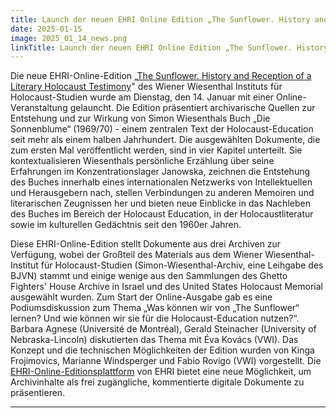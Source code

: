 ```yaml
---
title: Launch der neuen EHRI Online Edition „The Sunflower. History and Reception of a Literary Holocaust Testimony”
date: 2025-01-15
image: 2025_01_14_news.png
linkTitle: Launch der neuen EHRI Online Edition „The Sunflower. History and Reception of a Literary Holocaust Testimony”
---
```


Die neue EHRI-Online-Edition „[The Sunflower. History and Reception of a Literary Holocaust Testimony](https://the-sunflower.ehri-project.eu/)" des Wiener Wiesenthal Instituts für Holocaust-Studien wurde am Dienstag, den 14. Januar mit einer Online-Veranstaltung gelauncht. 
Die Edition präsentiert archivarische Quellen zur Entstehung und zur Wirkung von Simon Wiesenthals Buch „Die Sonnenblume“ (1969/70) - einem zentralen Text der Holocaust-Education seit mehr als einem halben Jahrhundert. Die ausgewählten Dokumente, die zum ersten Mal veröffentlicht werden, sind in vier Kapitel unterteilt. Sie kontextualisieren Wiesenthals persönliche Erzählung über seine Erfahrungen im Konzentrationslager Janowska, zeichnen die Entstehung des Buches innerhalb eines internationalen Netzwerks von Intellektuellen und Herausgebern nach, stellen Verbindungen zu anderen Memoiren und literarischen Zeugnissen her und bieten neue Einblicke in das Nachleben des Buches im Bereich der Holocaust Education, in der Holocaustliteratur sowie im kulturellen Gedächtnis seit den 1960er Jahren.

Diese EHRI-Online-Edition stellt Dokumente aus drei Archiven zur Verfügung, wobei der Großteil des Materials aus dem Wiener Wiesenthal-Institut für Holocaust-Studien (Simon-Wiesenthal-Archiv, eine Leihgabe des BJVN) stammt und einige wenige aus den Sammlungen des Ghetto Fighters' House Archive in Israel und des United States Holocaust Memorial ausgewählt wurden.
Zum Start der Online-Ausgabe gab es eine Podiumsdiskussion zum Thema „Was können wir von „The Sunflower“ lernen? Und wie können wir sie für die Holocaust-Education nutzen?“. Barbara Agnese (Université de Montréal), Gerald Steinacher (University of Nebraska-Lincoln) diskutierten das Thema mit Éva Kovács (VWI). Das Konzept und die technischen Möglichkeiten der Edition wurden von Kinga Frojimovics, Marianne Windsperger und Fabio Rovigo (VWI) vorgestellt. Die [EHRI-Online-Editionsplattform](https://www.ehri-project.eu/ehri-online-editions/) von EHRI bietet eine neue Möglichkeit, um Archivinhalte als frei zugängliche, kommentierte digitale Dokumente zu präsentieren.

---